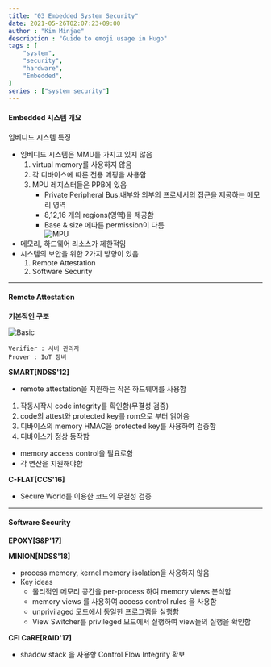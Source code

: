 ```yaml
---
title: "03 Embedded System Security"
date: 2021-05-26T02:07:23+09:00
author : "Kim Minjae"
description : "Guide to emoji usage in Hugo"
tags : [
    "system",
    "security",
    "hardware",
    "Embedded",
]
series : ["system security"]
---
```


#### **Embedded 시스템 개요**   
임베디드 시스템 특징
- 임베디드 시스템은 MMU를 가지고 있지 않음
  1. virtual memory를 사용하지 않음
  2. 각 디바이스에 따른 전용 메핑을 사용함
  3. MPU 레지스터들은 PPB에 있음
      -  Private Peripheral Bus:내부와 외부의 프로세서의 접근을 제공하는 메모리 영역
      -  8,12,16 개의 regions(영역)을 제공함
      -  Base & size 에따른 permission이 다름   
    ![MPU](img/MPU.jpg)
- 메모리, 하드웨어 리소스가 제한적임
- 시스템의 보안을 위한 2가지 방향이 있음
  1. Remote Attestation
  2. Software Security

---
#### **Remote Attestation**

**기본적인 구조**   

![Basic](img/Basic.jpg)   

    Verifier : 서버 관리자  
    Prover : IoT 장비

**SMART\[NDSS'12\]**   
- remote attestation을 지원하는 작은 하드뤠어를 사용함   
1. 작동시작시 code integrity를 확인함(무결성 검증)
2. code의 attest와 protected key를 rom으로 부터 읽어옴
3. 디바이스의 memory HMAC을 protected key를 사용하여 검증함
4. 디바이스가 정상 동작함

- memory access control을 필요로함
- 각 연산을 지원해야함

**C-FLAT\[CCS'16\]**   
- Secure World를 이용한 코드의 무결성 검증
---
#### **Software Security**   

**EPOXY\[S&P'17\]**   


**MINION\[NDSS'18\]**   
- process memory, kernel memory isolation을 사용하지 않음
- Key ideas
  - 물리적인 메모리 공간을 per-process 하여 memory views 분석함
  - memory views 를 사용하여 access control rules 을 사용함
  - unprivilaged 모드에서 동일한 프로그램을 실행함
  - View Switcher를 privileged 모드에서 실행하여 view들의 실행을 확인함    
  
**CFI CaRE\[RAID'17\]**   
- shadow stack 을 사용항 Control Flow Integrity 확보

